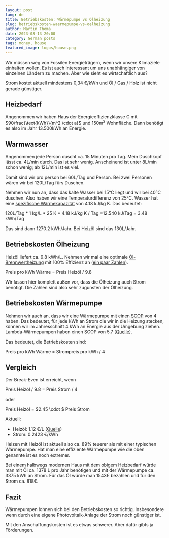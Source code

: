 ```yaml
---
layout: post
lang: de
title: Betriebskosten: Wärmepumpe vs Ölheizung
slug: betriebskosten-waermepumpe-vs-oelheizung
author: Martin Thoma
date: 2023-08-13 20:00
category: German posts
tags: money, house
featured_image: logos/house.png
---
```

Wir müssen weg von Fossilen Energieträgern, wenn wir unsere Klimaziele einhalten
wollen. Es ist auch interessant um uns unabhängiger von einzelnen Ländern zu
machen. Aber wie sieht es wirtschaftlich aus?

Strom kostet aktuell mindestens 0,34 €/kWh und Öl / Gas / Holz ist nicht gerade
günstiger.


## Heizbedarf

Angenommen wir haben Haus der Energieeffizienzklasse C mit
$90\frac{\text{kWh}}{m^2 \cdot a}$ und $150\text{m}^2$ Wohnfläche. Dann benötigt
es also im Jahr 13.500kWh an Energie.

## Warmwasser

Angenommen jede Person duscht ca. 15 Minuten pro Tag. Mein Duschkopf lässt ca.
4L/min durch. Das ist sehr wenig. Anscheinend ist unter 8L/min schon wenig; ab
12L/min ist es viel.

Damit sind wir pro person bei 60L/Tag und Person. Bei zwei Personen wären wir
bei 120L/Tag fürs Duschen.

Nehmen wir nun an, dass das kalte Wasser bei 15°C liegt und wir bei 40°C duschen.
Also haben wir eine Temperaturdifferenz von 25°C. Wasser hat eine [spezifische
Wärmekapazität](https://de.wikipedia.org/wiki/Spezifische_W%C3%A4rmekapazit%C3%A4t)
von 4.18 kJ/kg K. Das bedeutet:

120L/Tag * 1 kg/L * 25 K * 4.18 kJ/kg K / Tag =12.540 kJ/Tag = 3.48 kWh/Tag

Das sind dann 1270.2 kWh/Jahr. Bei Heizöl sind das 130L/Jahr.


## Betriebskosten Ölheizung

Heizöl liefert ca. 9.8 kWh/L. Nehmen wir mal eine optimale [Öl-Brennwertheizung](https://de.wikipedia.org/wiki/Brennwertkessel)
mit 100% Effizienz an ([ein paar Zahlen](https://www.energie-fachberater.de/expertenrat/expertenrat-wirkungsgrad-oelheizung-1414418105.php)).

Preis pro kWh Wärme = Preis Heizöl / 9.8

Wir lassen hier komplett außen vor, dass die Ölheizung auch Strom benötigt. Die
Zahlen sind also sehr zugunsten der Ölheizung.


## Betriebskosten Wärmepumpe

Nehmen wir auch an, dass wir eine Wärmepumpe mit einen <abbr title="Seasonal
Coefficient of Performance">SCOP</abbr> von 4 haben. Das bedeutet, für jede kWh
an Strom die wir in die Heizung stecken, können wir im Jahresschnitt 4&nbsp;kWh
an Energie aus der Umgebung ziehen. Lambda-Wärmepumpen haben einen SCOP von 5.7 ([Quelle](https://lambda-wp.at/luft/)).

Das bedeutet, die Betriebskosten sind:

Preis pro kWh Wärme = Strompreis pro kWh / 4

## Vergleich

Der Break-Even ist erreicht, wenn

Preis Heizöl / 9.8 = Preis Strom / 4

oder

Preis Heizöl = $2.45 \cdot $ Preis Strom

Aktuell:

* Heizöl: 1.12 €/L ([Quelle](https://www.heizoel24.de/))
* Strom: 0.2423 €/kWh

Heizen mit Heizöl ist aktuell also ca. 89% teuerer als mit einer typischen
Wärmepumpe. Hat man eine effiziente Wärmepumpe wie die oben genannte ist es noch
extremer.

Bei einem halbwegs modernen Haus mit dem obigem Heizbedarf würde man mit Öl
ca. 1378 L pro Jahr benötigen und mit der Wärmepumpe ca. 3375 kWh an Strom.
Für das Öl würde man 1543€ bezahlen und für den Strom ca. 818€.


## Fazit

Wärmepumpen lohnen sich bei den Betriebskosten so richtig. Insbesondere wenn durch
eine eigene Photovoltaik-Anlage der Strom noch günstiger ist.

Mit den Anschaffungskosten ist es etwas schwerer. Aber dafür gibts ja Förderungen.

